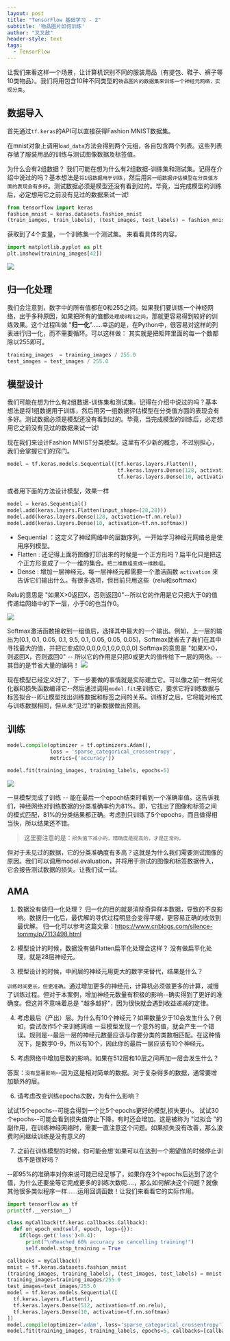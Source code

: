 ```yaml
---
layout: post
title: "TensorFlow 基础学习 - 2"
subtitle: '物品图片如何训练'
author: "叉叉敌"
header-style: text
tags:
  - TensorFlow
---
```


让我们来看这样一个场景，让计算机识别不同的服装用品（有提包、鞋子、裤子等10类物品）。我们将用包含10种不同类型的`物品图片的数据集来训练一个神经元网络，实现分类`。

## 数据导入

首先通过`tf.keras`的API可以直接获得Fashion MNIST数据集。

在mnist对象上调用l`oad_data`方法会得到两个元组，各自包含两个列表。这些列表存储了服装用品的训练与测试图像数据及标签值。

为什么会有2组数据？
我们可能在想为什么有2组数据-训练集和测试集。记得在介绍中说过的吗？基本想法是`将1组数据用于训练`，然后用`另一组数据评估模型在分类值方面的表现会有多好`。测试数据必须是模型还没有看到过的。毕竟，当完成模型的训练后，必定想用它之前没有见过的数据来试一试!

```python
from tensorflow import keras
fashion_mnist = keras.datasets.fashion_mnist
(train_iamges, train_labels), (test_images, test_labels) = fashion_mnist.load_data()
```

获取到了4个变量，一个训练集一个测试集。
来看看具体的内容。

```python
import matplotlib.pyplot as plt
plt.imshow(training_images[42])

```

![](https://gitee.com/chasays/mdPic/raw/master/uPic/qorHkT.png)

## 归一化处理

我们会注意到，数字中的所有值都在0和255之间。如果我们要训练一个神经网络，出于多种原因，如果把所有的值都`处理成0和1之间`，那就更容易得到较好的训练效果。这个过程叫做 "**归一化**"......幸运的是，在Python中，很容易对这样的列表进行归一化，而不需要循环。可以这样做：
其实就是把矩阵里面的每一个数都除以255即可。

```python
training_images  = training_images / 255.0
test_images = test_images / 255.0
```

## 模型设计

我们可能在想为什么有2组数据-训练集和测试集。记得在介绍中说过的吗？基本想法是将1组数据用于训练，然后用另一组数据评估模型在分类值方面的表现会有多好。测试数据必须是模型还没有看到过的。毕竟，当完成模型的训练后，必定想用它之前没有见过的数据来试一试!

现在我们来设计Fashion MNIST分类模型。这里有不少新的概念，不过别担心，我们会掌握它们的窍门。

```py
model = tf.keras.models.Sequential([tf.keras.layers.Flatten(), 
                                    tf.keras.layers.Dense(128, activation=tf.nn.relu), 
                                    tf.keras.layers.Dense(10, activation=tf.nn.softmax)])
```

或者用下面的方法设计模型，效果一样

```py
model = keras.Sequential()
model.add(keras.layers.Flatten(input_shape=(28,28)))
model.add(keras.layers.Dense(128, activation=tf.nn.relu))
model.add(keras.layers.Dense(10, activation=tf.nn.softmax))
```

- Sequential ：这定义了神经网络中的层数序列。一开始学习神经元网络总是使用序列模型。
- Flatten : 还记得上面将图像打印出来的时候是一个正方形吗？扁平化只是把这个正方形变成了一个一维的集合。`把二维数组变成一维数组`。
- Dense : 增加一层神经元。每一层神经元都需要一个激活函数 `activation` 来告诉它们输出什么。有很多选项，但目前只用这些（relu和softmax）

Relu的意思是 "如果X>0返回X，否则返回0"--所以它的作用是它只把大于0的值传递给网络中的下一层，小于0的也当作0。

![](https://gitee.com/chasays/mdPic/raw/master/uPic/a6vrqo.png)

Softmax激活函数接收到一组值后，选择其中最大的一个输出。例如，上一层的输出为[0.1, 0.1, 0.05, 0.1, 9.5, 0.1, 0.05, 0.05, 0.05]，Softmax就省去了我们在其中寻找最大的值，并把它变成[0,0,0,0,0,1,0,0,0,0,0] Softmax的意思是 "如果X>0，则返回X，否则返回0" -- 所以它的作用是只把0或更大的值传给下一层的网络。--其目的是节省大量的编码！
![](https://gitee.com/chasays/mdPic/raw/master/uPic/zLEMQI.png)

现在模型已经定义好了，下一步要做的事情就是实际建立它。可以像之前一样用优化器和损失函数编译它--然后通过调用`model.fit`来训练它，要求它将训练数据与标签拟合--即让模型找出训练数据和标签之间的关系。训练好之后，它将能对格式与训练数据相同，但从未“见过”的新数据做出预测。

## 训练
```py
model.compile(optimizer = tf.optimizers.Adam(),
              loss = 'sparse_categorical_crossentropy',
              metrics=['accuracy'])

model.fit(training_images, training_labels, epochs=5)
```
![](https://gitee.com/chasays/mdPic/raw/master/uPic/xqxele.png)

一旦模型完成了训练 -- 能在最后一个epoch结束时看到一个准确率值。这告诉我们，神经网络对训练数据的分类准确率约为81%。即，它找出了图像和标签之间的模式匹配，81%的分类结果都正确。考虑到只训练了5个epochs，而且做得相当快，所以结果还不错。

>这里要注意的是：`损失值下减小的，精确度是提高的，才是正常的。`

但对于未见过的数据，它的分类准确度有多高？这就是为什么我们需要测试图像的原因。我们可以调用model.evaluation，并将用于测试的图像和标签数据传入，它会报告测试数据的损失。让我们试一试。

## AMA

1. 数据没有做归一化处理？
归一化的目的就是消除奇异样本数据，导致的不良影响。数据归一化后，最优解的寻优过程明显会变得平缓，更容易正确的收敛到最优解。
归一化可以参考这篇文章：https://www.cnblogs.com/silence-tommy/p/7113498.html

2. 模型设计的时候，数据没有做Flatten扁平化处理会这样？
没有做扁平化处理，就是28层神经元。

3. 模型设计的时候，中间层的神经元用更大的数字来替代，结果是什么？

`训练时间更长，但更准确`。通过增加更多的神经元，计算机必须做更多的计算，减慢了训练过程。但对于本案例，增加神经元数量有积极的影响--确实得到了更好的准确度。但这并不意味着总是 "越多越好"，因为很快就会遇到收益递减的定律。

4. 考虑最后（产出）层。为什么有10个神经元？如果数量少于10会发生什么？例如，尝试改作5个来训练网络
一旦模型发现一个意外的值，就会产生一个错误。规则是--最后一层的神经元数量应该与你要分类的类数相匹配。在这种情况下，是数字0-9，所以有10个，因此你的最后一层应该有10个神经元。

5. 考虑网络中增加层数的影响。如果在512层和10层之间再加一层会发生什么？

答案：`没有显著影响`--因为这是相对简单的数据。对于复杂得多的数据，通常要增加额外的层。

6. 请考虑改变训练epochs次数，为有什么影响？

试试15个epochs--可能会得到一个比5个epochs更好的模型,损失更小。 试试30个epochs--可能会看到损失值停止下降，有时还会增加。这是被称为 "过拟合 "的副作用，在训练神经网络时，需要一直注意这个问题。如果损失没有改善，那么浪费时间继续训练是没有意义的

7. 之前在训练模型的时候，你可能会想'如果可以在达到一个期望值的时候停止训练不是很好吗？

--即95%的准确率对你来说可能已经足够了，如果你在3个epochs后达到了这个值，为什么还要坐等它完成更多的训练次数呢....，那么如何解决这个问题？就像其他很多类似程序一样......运用回调函数！让我们来看看它的实际作用。


```py
import tensorflow as tf
print(tf.__version__)

class myCallback(tf.keras.callbacks.Callback):
  def on_epoch_end(self, epoch, logs={}):
    if(logs.get('loss')<0.4):
      print("\nReached 60% accuracy so cancelling training!")
      self.model.stop_training = True

callbacks = myCallback()
mnist = tf.keras.datasets.fashion_mnist
(training_images, training_labels), (test_images, test_labels) = mnist.load_data()
training_images=training_images/255.0
test_images=test_images/255.0
model = tf.keras.models.Sequential([
  tf.keras.layers.Flatten(),
  tf.keras.layers.Dense(512, activation=tf.nn.relu),
  tf.keras.layers.Dense(10, activation=tf.nn.softmax)
])
model.compile(optimizer='adam', loss='sparse_categorical_crossentropy')
model.fit(training_images, training_labels, epochs=5, callbacks=[callbacks])
```